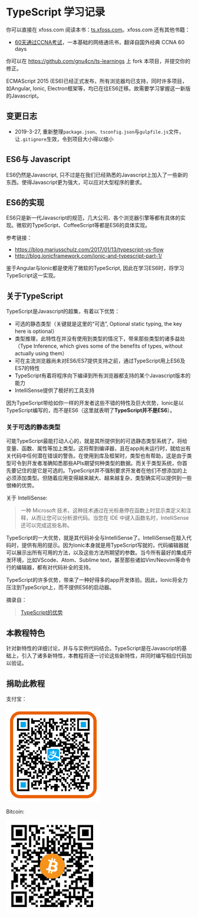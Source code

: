 # TypeScript 学习记录

你可以直接在 xfoss.com 阅读本书：[ts.xfoss.com](https://ts.xfoss.com/)。xfoss.com 还有其他书籍：

+ [60天通过CCNA考试](https://ccna60d.xfoss.com)，一本基础的网络通讯书，翻译自国外经典 CCNA 60 days


你可以在 https://github.com/gnu4cn/ts-learnings 上 fork 本项目，并提交你的修正。



ECMAScript 2015 (ES6)已经正式发布，所有浏览器均已支持，同时许多项目，如Angular, Ionic, Electron框架等，均已在往ES6迁移。故需要学习掌握这一新版的Javascript。

## 变更日志

+ 2019-3-27, 重新整理`package.json`、`tsconfig.json`与`gulpfile.js`文件，让`.gitignore`生效，令到项目大小得以缩小

## ES6与 Javascript

ES6仍然是Javascript, 只不过是在我们已经熟悉的Javascript上加入了一些新的东西。使得Javascript更为强大，可以应对大型程序的要求。

## ES6的实现

ES6只是新一代Javascript的规范，几大公司、各个浏览器引擎等都有具体的实现。微软的TypeScript、CoffeeScript等都是ES6的具体实现。

参考链接：

- https://blog.mariusschulz.com/2017/01/13/typescript-vs-flow
- http://blog.ionicframework.com/ionic-and-typescript-part-1/

鉴于Angular与Ionic都是使用了微软的TypeScript, 因此在学习ES6时，将学习TypeScript这一实现。

## 关于TypeScript

TypeScript是Javascript的超集，有着以下优势：

- 可选的静态类型（关键就是这里的“可选”, Optional static typing, the key here is optional）
- 类型推理，此特性在并没有使用到类型的情况下，带来那些类型的诸多益处（Type Inference, which gives some of the benefits of types, without actually using them）
- 可在主流浏览器尚未对ES6/ES7提供支持之前，通过TypeScript用上ES6及ES7的特性
- TypeScript有着将程序向下编译到所有浏览器都支持的某个Javascript版本的能力
- IntelliSense提供了极好的工具支持

因为TypeScript带给如你一样的开发者这些不错的特性及巨大优势，Ionic是以TypeScript编写的，而不是ES6（这里就表明了**TypeScript并不是ES6**）。

### 关于可选的静态类型

可能TypeScript最能打动人心的，就是其所提供到的可选静态类型系统了。将给变量、函数、属性等加上类型。这将帮到编译器，且在app尚未运行时，就给出有关代码中任何潜在错误的警告。在使用到库及框架时，类型也有帮助，这是由于类型可令到开发者准确知悉那些APIs期望何种类型的数据。而关于类型系统，你首先要记住的是它是可选的。TypeScript并不强制要求开发者在他们不想添加的上必须添加类型。但随着应用变得越来越大、越来越复杂，类型确实可以提供到一些很棒的优势。

关于 IntelliSense:

> 一种 Microsoft 技术，这种技术通过在光标悬停在函数上时显示类定义和注释，从而让您可以分析源代码。当您在 IDE 中键入函数名时，IntelliSense 还可以完成这些名称。

TypeScript的一大优势，就是其代码补全与IntelliSense了。IntelliSense在敲入代码时，提供有用的提示。因为Ionic本身就是用TypeScript写就的，代码编辑器就可以展示出所有可用的方法，以及这些方法所期望的参数。当今所有最好的集成开发环境，比如VScode、Atom、Sublime text，甚至那些诸如Vim/Neovim等命令行的编辑器，都有对代码补全的支持。

TypeScript的许多优势，带来了一种好得多的app开发体验。因此，Ionic将全力压注到TypeScript上，而不提供ES6的启动器。

摘录自：

> [TypeScript的优势](https://ionicframework.com/docs/developer-resources/typescript/)

## 本教程特色

针对新特性的详细讨论，并与与实例代码结合。TypeScript是在Javascript的基础上，引入了诸多新特性，本教程将逐一讨论这些新特性，并同时编写相应代码加以验证。

## 捐助此教程

支付宝：

![Alipay: laxer@gmail.com](images/a6x09981lks9yco3b8xcqf0.png "alipay:laxers@gmail.com")

Bitcoin:


![bitcoin: ](images/btc-qrcode.png "")
